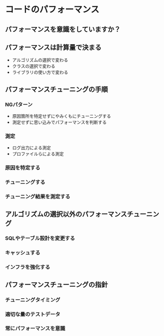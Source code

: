 # コードのパフォーマンス

## パフォーマンスを意識をしていますか？

## パフォーマンスは計算量で決まる

* アルゴリズムの選択で変わる
* クラスの選択で変わる
* ライブラリの使い方で変わる

## パフォーマンスチューニングの手順

### NGパターン
* 原因箇所を特定せずにやみくもにチューニングする
* 測定せずに思い込みでパフォーマンスを判断する

### 測定
* ログ出力による測定
* プロファイルらによる測定

### 原因を特定する

### チューニングする

### チューニング結果を測定する

## アルゴリズムの選択以外のパフォーマンスチューニング

### SQLやテーブル設計を変更する

### キャッシュする

### インフラを強化する

## パフォーマンスチューニングの指針
### チューニングタイミング
### 適切な量のテストデータ
### 常にパフォーマンスを意識
